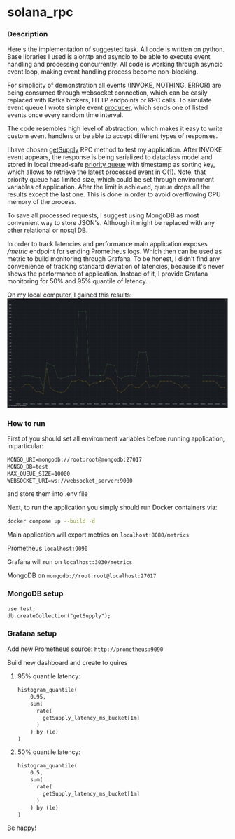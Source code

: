 # solana_rpc

### Description

Here's the implementation of suggested task.
All code is written on python. Base libraries I used is aiohttp and asyncio to be able to execute event handling and
processing concurrently. All code is working through asyncio event loop, making event handling process become
non-blocking.

For simplicity of demonstration all events (INVOKE, NOTHING, ERROR) are being consumed through websocket connection,
which can be easily replaced with Kafka brokers, HTTP endpoints or RPC calls. To simulate event queue I wrote simple
event [producer](websocker_server.py), which sends one of listed events once every random time interval.

The code resembles high level of abstraction, which makes it easy to write custom event handlers or be able to accept
different types of responses.

I have chosen [getSupply](https://solana.com/docs/rpc/http/getsupply) RPC method to test my application. After INVOKE
event appears, the response is being serialized to dataclass model and stored in local
thread-safe [priority queue](app/priority_queue.py) with timestamp as sorting key, which allows to retrieve the latest
processed event in O(1). Note, that priority queue has limited size, which could be set through environment variables of
application. After the limit is achieved, queue drops all the results except the last one. This is done in order to
avoid overflowing CPU memory of the process.

To save all processed requests, I suggest using MongoDB as most convenient way to store JSON's. Although it might be
replaced with any other relational or nosql DB.

In order to track latencies and performance main application exposes */metric* endpoint for sending Prometheus logs.
Which then can be used as metric to build monitoring through Grafana. To be honest, I didn't find any convenience of
tracking standard deviation of latencies, because it's never shows the performance of application. Instead of it, I
provide Grafana monitoring for 50% and 95% quantile of latency.

On my local computer, I gained this results:
![latency](docs/latency.png)

### How to run

First of you should set all environment variables before running application, in particular:

```
MONGO_URI=mongodb://root:root@mongodb:27017
MONGO_DB=test
MAX_QUEUE_SIZE=10000
WEBSOCKET_URI=ws://websocket_server:9000
```

and store them into .env file

Next, to run the application you simply should run Docker containers via:

```bash
docker compose up --build -d
```

Main application will export metrics on
```localhost:8080/metrics```

Prometheus
```localhost:9090```

Grafana will run on
```localhost:3030/metrics```

MongoDB on
```mongodb://root:root@localhost:27017```

### MongoDB setup

```
use test;
db.createCollection("getSupply");
```

### Grafana setup

Add new Prometheus source:
```http://prometheus:9090```

Build new dashboard and create to quires

1. 95% quantile latency:
    ```
    histogram_quantile(
        0.95,
        sum(
          rate(
            getSupply_latency_ms_bucket[1m]
          )
        ) by (le)
    )
    ```
2. 50% quantile latency:
    ```
    histogram_quantile(
        0.5,
        sum(
          rate(
            getSupply_latency_ms_bucket[1m]
          )
        ) by (le)
    )
    ```
   

Be happy!
